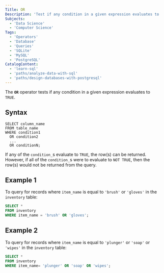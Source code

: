 ```yaml
---
Title: OR
Description: 'Test if any condition in a given expression evaluates to TRUE.'
Subjects:
  - 'Data Science'
  - 'Computer Science'
Tags:
  - 'Operators'
  - 'Database'
  - 'Queries'
  - 'SQLite'
  - 'MySQL'
  - 'PostgreSQL'
CatalogContent:
  - 'learn-sql'
  - 'paths/analyze-data-with-sql'
  - 'paths/design-databases-with-postgresql'
---
```


The **`OR`** operator tests if any condition in a given expression evaluates to `TRUE`.

## Syntax

```pseudo
SELECT column_name
FROM table_name
WHERE condition1
  OR condition2
  ...
  OR conditionN;
```

If any of the `condition_`s evaluate to `TRUE`, the row(s) can be returned. However, if all of the `condition_`s were to evaluate to `NOT TRUE`, then the row(s) would not be returned from the query.

## Example 1

To query for records where `item_name` is equal to `'brush'` or `'gloves'` in the `inventory` table:

```sql
SELECT *
FROM inventory
WHERE item_name = 'brush' OR 'gloves';
```

## Example 2

To query for records where `item_name` is equal to `'plunger'` or `'soap'` or `'wipes'` in the `inventory` table:

```sql
SELECT *
FROM inventory
WHERE item_name= 'plunger' OR 'soap' OR 'wipes';
```
